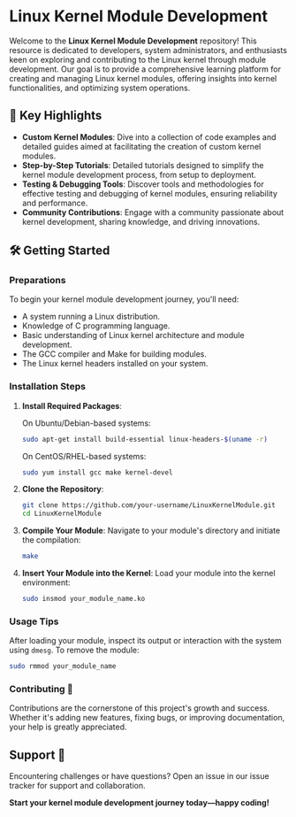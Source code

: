 # Linux Kernel Module Development

Welcome to the **Linux Kernel Module Development** repository! This resource is dedicated to developers, system administrators, and enthusiasts keen on exploring and contributing to the Linux kernel through module development. Our goal is to provide a comprehensive learning platform for creating and managing Linux kernel modules, offering insights into kernel functionalities, and optimizing system operations.

## 🚀 Key Highlights

- **Custom Kernel Modules**: Dive into a collection of code examples and detailed guides aimed at facilitating the creation of custom kernel modules.
- **Step-by-Step Tutorials**: Detailed tutorials designed to simplify the kernel module development process, from setup to deployment.
- **Testing & Debugging Tools**: Discover tools and methodologies for effective testing and debugging of kernel modules, ensuring reliability and performance.
- **Community Contributions**: Engage with a community passionate about kernel development, sharing knowledge, and driving innovations.

## 🛠 Getting Started

### Preparations

To begin your kernel module development journey, you'll need:
- A system running a Linux distribution.
- Knowledge of C programming language.
- Basic understanding of Linux kernel architecture and module development.
- The GCC compiler and Make for building modules.
- The Linux kernel headers installed on your system.

### Installation Steps

1. **Install Required Packages**:

   On Ubuntu/Debian-based systems:
   ```bash
   sudo apt-get install build-essential linux-headers-$(uname -r)
   ```

   On CentOS/RHEL-based systems:
   ```bash
   sudo yum install gcc make kernel-devel
   ```

2. **Clone the Repository**:
   ```bash
   git clone https://github.com/your-username/LinuxKernelModule.git
   cd LinuxKernelModule
   ```

3. **Compile Your Module**:
   Navigate to your module's directory and initiate the compilation:
   ```bash
   make
   ```

4. **Insert Your Module into the Kernel**:
   Load your module into the kernel environment:
   ```bash
   sudo insmod your_module_name.ko
   ```

### Usage Tips

After loading your module, inspect its output or interaction with the system using `dmesg`. To remove the module:
```bash
sudo rmmod your_module_name
```

### Contributing 🤝

Contributions are the cornerstone of this project's growth and success. Whether it's adding new features, fixing bugs, or improving documentation, your help is greatly appreciated.

## Support 🤗

Encountering challenges or have questions? Open an issue in our issue tracker for support and collaboration.

**Start your kernel module development journey today—happy coding!**
